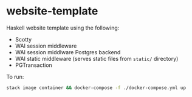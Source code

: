 # website-template

Haskell website template using the following:

- Scotty
- WAI session middleware
- WAI session middlware Postgres backend
- WAI static middleware (serves static files from `static/` directory)
- PGTransaction

To run:
```bash
stack image container && docker-compose -f ./docker-compose.yml up
```